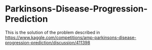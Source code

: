 # Parkinsons-Disease-Progression-Prediction
This is the solution of the problem described in https://www.kaggle.com/competitions/amp-parkinsons-disease-progression-prediction/discussion/411398
